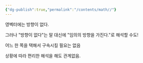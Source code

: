 ```yaml
---
{"dg-publish":true,"permalink":"/contents/math//"}
---
```



영벡터에는 방향이 없다.

그러나 "방향이 없다"는 말 대신에 "임의의 방향을 가진다."로 해석할 수도!

어느 한 쪽을 택해서 구속시킬 필요는 없음

상황에 따라 편리한 해석을 해도 관계없음.
